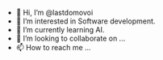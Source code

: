 - 👋 Hi, I’m @lastdomovoi
- 👀 I’m interested in Software development.
- 🌱 I’m currently learning AI.
- 💞️ I’m looking to collaborate on ...
- 📫 How to reach me ...

<!---
lastdomovoi/lastdomovoi is a ✨ special ✨ repository because its `README.md` (this file) appears on your GitHub profile.
You can click the Preview link to take a look at your changes.
--->
